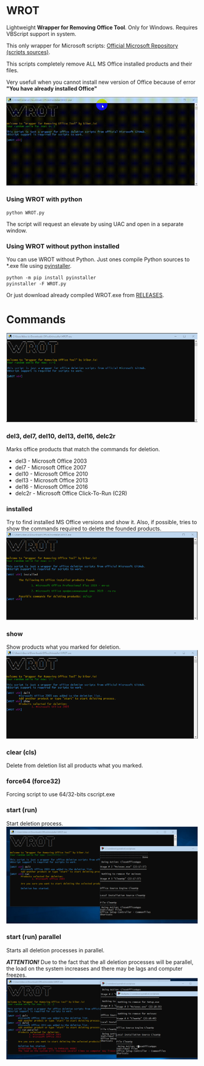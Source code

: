 # WROT
Lightweight **Wrapper for Removing Office Tool**. Only for Windows. Requires VBScript support in system.

This only wrapper for Microsoft scripts: [Official Microsoft Repository (scripts sources)](https://github.com/OfficeDev/Office-IT-Pro-Deployment-Scripts/tree/master/Office-ProPlus-Deployment/Remove-PreviousOfficeInstalls).

This scripts completely remove ALL MS Office installed products and their files.

Very usefull when you cannot install new version of Office because of error **"You have already installed Office"**

![gif](https://github.com/kiber-io/WROT/blob/master/gif/wrot.gif?raw=true)

### Using WROT with python
```
python WROT.py
```
The script will request an elevate by using UAC and open in a separate window.

### Using WROT without python installed
You can use WROT without Python. Just ones compile Python sources to *.exe file using [pyinstaller](https://www.pyinstaller.org/).
```
python -m pip install pyinstaller
pyinstaller -F WROT.py
```
Or just download already compiled WROT.exe from [RELEASES](https://github.com/kiber-io/WROT/releases/).

# Commands
![main_window](https://github.com/kiber-io/WROT/blob/master/screenshots/wrot_main.png?raw=true)
### del3, del7, del10, del13, del16, delc2r
Marks office products that match the commands for deletion.
  * del3 - Microsoft Office 2003
  * del7 - Microsoft Office 2007
  * del10 - Microsoft Office 2010
  * del13 - Microsoft Office 2013
  * del16 - Microsoft Office 2016
  * delc2r - Microsoft Office Click-To-Run (C2R)
  

### installed
 Try to find installed MS Office versions and show it. Also, if possible, tries to show the commands required to delete the founded products.
![wrot_installed](https://github.com/kiber-io/WROT/blob/master/screenshots/wrot_installed.png?raw=true)
### show
Show products what you marked for deletion.
![wrot_show](https://github.com/kiber-io/WROT/blob/master/screenshots/wrot_show.png?raw=true)
### clear (cls)
Delete from deletion list all products what you marked.
### force64 (force32)
Forcing script to use 64/32-bits cscript.exe
### start (run)
Start deletion process. 
![wrot_deletion](https://github.com/kiber-io/WROT/blob/master/screenshots/wrot_deletion.png?raw=true)
### start (run) parallel
Starts all deletion processes in parallel.

***ATTENTION!***
Due to the fact that the all deletion processes will be parallel, the load on the system increases and there may be lags and computer freezes.
![wrot_deletion_parallel](https://github.com/kiber-io/WROT/blob/master/screenshots/wrot_deletion_parallel.png?raw=true)

